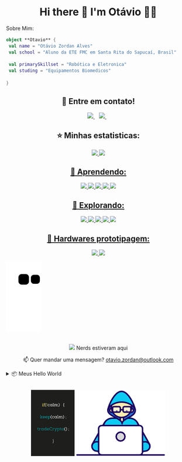 <h1 align='center'>
  Hi there 👋 I'm Otávio 👨‍💻
</h1>
Sobre Mim:

```kotlin
object **Otavio** {
 val name = "Otávio Zordan Alves"
 val school = "Aluno da ETE FMC em Santa Rita do Sapucaí, Brasil"
 
 val primarySkillset = "Robótica e Eletronica"
 val studing = "Equipamentos Biomedicos"

}
```
  
<h2 align='center'>
 💬 Entre em contato!
</h2>

<p align='center'>
 
  <a href="https://www.linkedin.com/in/ot%C3%A1vio-zordan-alves-b88160211/">
    <img src="https://img.shields.io/badge/linkedin-%230077B5.svg?&style=for-the-badge&logo=linkedin&logoColor=white" />
  </a>&nbsp;&nbsp;
  <a href="https://instagram.com/otaviozordan">
    <img src="https://img.shields.io/badge/instagram-%23E4405F.svg?&style=for-the-badge&logo=instagram&logoColor=white" />        
  </a>&nbsp;&nbsp;
  
</p>
  
<h2 align='center'>
  ⭐ Minhas estatisticas:
</h2>

<div align="center">
  <a href="https://github.com/otaviozordan">
  <img height="180em" src="https://github-readme-stats.vercel.app/api?username=otaviozordan&show_icons=true&theme=blue-green&include_all_commits=true&count_private=true"/>
  <img height="180em" src="https://github-readme-stats.vercel.app/api/top-langs/?username=otaviozordan&theme=blue-green&hide_langs_below=1"/>
</div>

<div> 
<h2 align='center'>
 🚀 Aprendendo:
</h2>
<p align='center'>
  <img src="https://img.shields.io/badge/HTML5-E34F26?style=for-the-badge&logo=html5&logoColor=white" />
  <img src="https://img.shields.io/badge/CSS3-1572B6?style=for-the-badge&logo=css3&logoColor=white" />
  <img src="https://img.shields.io/badge/JavaScript-323330?style=for-the-badge&logo=javascript&logoColor=F7DF1E" />	
  <img src="https://img.shields.io/badge/Python-FFD43B?style=for-the-badge&logo=python&logoColor=darkgreen" />
  <img src="https://img.shields.io/badge/C%2B%2B-00599C?style=for-the-badge&logo=c%2B%2B&logoColor=white" />
</p>
  
<h2 align='center'>
 🔭 Explorando:
</h2>
<p align='center'>
  <img src="https://img.shields.io/badge/Git-F05032?style=for-the-badge&logo=git&logoColor=white" />
  <img src="https://img.shields.io/badge/Visual_Studio_Code-0078D4?style=for-the-badge&logo=visual%20studio%20code&logoColor=white" />
  <img src ="https://img.shields.io/badge/Windows-0078D6?style=for-the-badge&logo=windows&logoColor=white" />
  <img src="https://img.shields.io/badge/Ubuntu-E95420?style=for-the-badge&logo=ubuntu&logoColor=white" />
  <img src="https://img.shields.io/badge/Kali_Linux-557C94?style=for-the-badge&logo=kali-linux&logoColor=white" />	
</p>

<h2 align='center'>
  🔧 Hardwares prototipagem:
</h2>
<p align='center'>
  <img src="https://img.shields.io/badge/Arduino-00979D?style=for-the-badge&logo=Arduino&logoColor=white" />
  <img src="https://img.shields.io/badge/Raspberry%20Pi-A22846?style=for-the-badge&logo=Raspberry%20Pi&logoColor=white" />
 </p>

   ![Snake animation](https://github.com/rafaballerini/rafaballerini/blob/output/github-contribution-grid-snake.svg)
</div>

##
  
<p align='center'>
  <a href="#"><img src="https://badges.pufler.dev/visits/otaviozordan/otaviozordan"></a>  Nerds estiveram aqui
</p>

<p align='center'>
  📫 Quer mandar uma mensagem? <a href='mailto:otavio.zordan@outook.com'>otavio.zordan@outlook.com</a>
</p>

<details>
<summary>📦 Meus Hello World</summary>
<ul>

<li>Assembly</li>

```assembly
section     .text
global      _start

_start:

    mov     edx,len
    mov     ecx,msg
    mov     ebx,1
    mov     eax,4
    int     0x80

    mov     eax,1
    int     0x80

section     .data

msg     db  'Olá, Mundo!',0xa 
len     equ $ - msg
```
##
<li>C</li>

```c
#include <stdio.h>
int main() {
 printf("Olá, Mundo!\n");
 return 0;
}
```
##
<li>C++</li>

```cpp
#include <iostream>
int main() {
std::cout << "Olá, Mundo!" << std::endl;
return 0;
}
}
```
##
<li>SQL</li>

```SQL
SELECT "Olá, Mundo!"
```
##
<li>Lua</li>

```lua
print "Olá, Mundo!"
```
##
<li>PHP</li>

```php
<?="Olá, Mundo!\n"?>
```
##
<li>Python</li>

```python
print("Olá, Mundo!")
```
##
<li>JavaScript</li>

```javascript
console.log("Olá, Mundo!");
```
##
<li>Java</li>

```java
class OlaMundo {
    public static void main(String args[]) {
        System.out.println("Olá, Mundo!");
    }
}
```
##
<li>Ruby</li>

```ruby
puts "Olá, Mundo!"
```
##
<li>C#</li>

```c#
using System; 
namespace HelloWorldApp { 
    class Geeks { 
	    static void Main(string[] args) {
           Console.WriteLine("Olá, Mundo!"); 
	       Console.ReadKey(); 
	    } 
    } 
} 
```
</ul>
</details>

##
<p align='center'>
<img height="180em" src="https://github.com/otaviozordan/otaviozordan/blob/main/KeepCalm.jpg">
<img height="180em" src="https://github.com/otaviozordan/otaviozordan/blob/main/Developer.gif?raw=true">
</p>
